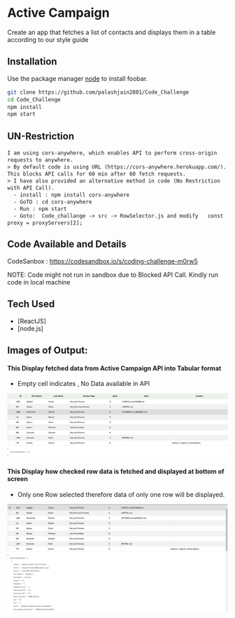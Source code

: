 # Active Campaign

Create an app that fetches a list of contacts and
displays them in a table according to our style guide
## Installation

Use the package manager [node](https://nodejs.org/en/) to install foobar.

```bash
git clone https://github.com/palashjain2801/Code_Challenge
cd Code_Challenge
npm install
npm start
```

## UN-Restriction

```text
I am using cors-anywhere, which enables API to perform cross-origin requests to anywhere.
> By default code is using URL (https://cors-anywhere.herokuapp.com/). This blocks API calls for 60 min after 60 fetch requests.
> I have also provided an alternative method in code (No Restriction with API Call). 
  - install : npm install cors-anywhere
  - GoTO : cd cors-anywhere 
  - Run : npm start
  - Goto:  Code_challange -> src -> RowSelector.js and modify   const proxy = proxyServers[2];

```
## Code Available and Details 
CodeSanbox :  https://codesandbox.io/s/coding-challenge-m0rw5

NOTE: Code might not run in sandbox due to Blocked API Call. Kindly run code in local machine

## Tech Used


* [ReactJS]
* [node.js]



## Images of Output:
#### This Display fetched data from Active Campaign API into Tabular format
* Empty cell indicates , No Data available in API

![Table](https://github.com/palashjain2801/Code_Challenge/blob/main/Images/1.PNG)

#### This Display how checked row data is fetched and displayed at bottom of screen
* Only one Row selected therefore data of only one row will be displayed.

![Table](https://github.com/palashjain2801/Code_Challenge/blob/main/Images/2.PNG)
